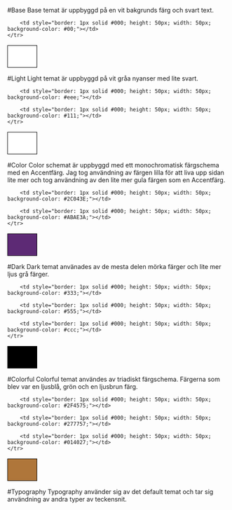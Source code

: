 #Base
Base temat är uppbyggd på en vit bakgrunds färg och svart text.
<table>
    <tr>
        <td style="border: 1px solid #000; height: 50px; width: 50px; background-color: #fff;"></td>

        <td style="border: 1px solid #000; height: 50px; width: 50px; background-color: #00;"></td>
    </tr>
</table>

#Light
Light temat är uppbyggd på vit gråa nyanser med lite svart.
<table>
    <tr>
        <td style="border: 1px solid #000; height: 50px; width: 50px; background-color: #fff;"></td>

        <td style="border: 1px solid #000; height: 50px; width: 50px; background-color: #eee;"></td>

        <td style="border: 1px solid #000; height: 50px; width: 50px; background-color: #111;"></td>
    </tr>

</table>

#Color
Color schemat är uppbyggd med ett monochromatisk färgschema med en Accentfärg. Jag tog användning av färgen lilla för att liva upp sidan lite mer och tog användning av den lite mer gula färgen som en Accentfärg.
<table>
    <tr>
        <td style="border: 1px solid #000; height: 50px; width: 50px; background-color: #5D2A75;"></td>

        <td style="border: 1px solid #000; height: 50px; width: 50px; background-color: #2C043E;"></td>

        <td style="border: 1px solid #000; height: 50px; width: 50px; background-color: #ABAE3A;"></td>
    </tr>
</table>

#Dark
Dark temat använades av de mesta delen mörka färger och lite mer ljus grå färger.
<table>
    <tr>
        <td style="border: 1px solid #000; height: 50px; width: 50px; background-color: #000;"></td>

        <td style="border: 1px solid #000; height: 50px; width: 50px; background-color: #333;"></td>

        <td style="border: 1px solid #000; height: 50px; width: 50px; background-color: #555;"></td>

        <td style="border: 1px solid #000; height: 50px; width: 50px; background-color: #ccc;"></td>
    </tr>

</table>

#Colorful
Colorful temat användes av triadiskt färgschema. Färgerna som blev var en ljusblå, grön och en ljusbrun färg.
<table>
    <tr>
        <td style="border: 1px solid #000; height: 50px; width: 50px; background-color: #AF763A;"></td>

        <td style="border: 1px solid #000; height: 50px; width: 50px; background-color: #2F4575;"></td>

        <td style="border: 1px solid #000; height: 50px; width: 50px; background-color: #277757;"></td>

        <td style="border: 1px solid #000; height: 50px; width: 50px; background-color: #014027;"></td>
    </tr>

</table>

#Typography
Typography använder sig av det default temat och tar sig användning av andra typer av teckensnit.
